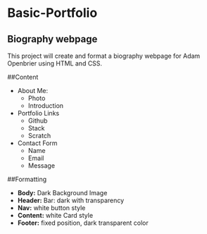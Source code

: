 # Basic-Portfolio
## Biography webpage
This project will create and format a biography webpage for Adam Openbrier using HTML and CSS.

##Content
* About Me:
  - Photo
  - Introduction
* Portfolio Links
  - Github
  - Stack
  - Scratch
* Contact Form
  - Name
  - Email
  - Message

##Formatting
* **Body:** Dark Background Image
* **Header:** Bar: dark with transparency
* **Nav:** white button style
* **Content:** white Card style 
* **Footer:** fixed position, dark transparent color